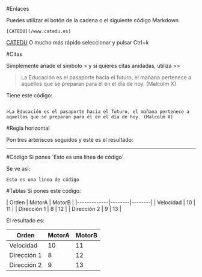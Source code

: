 #Enlaces

Puedes utilizar el botón de la cadena o el siguiente código Markdown
~~~
[CATEDU](/www.catedu.es)
~~~
[CATEDU](/www.catedu.es)
O mucho más rápido seleccionar y pulsar Ctrl+k

#Citas

Simplemente añade el símbolo > y si quieres citas anidadas, utiliza >>

>La Educación es el pasaporte hacia el futuro, el mañana pertenece a aquellos que se preparan para él en el día de hoy. (Malcolm X)

Tiene este código:

~~~

>La Educación es el pasaporte hacia el futuro, el mañana pertenece a aquellos que se preparan para él en el día de hoy. (Malcolm X)

~~~

#Regla horizontal

Pon tres arteriscos seguidos y este es el resultado:

***
#Código
Si pones \`Esto es una línea de código`

Se ve así:

`Esto es una línea de código`

#Tablas
Si pones este código:

\| Orden       | MotorA | MotorB |
\|-------------|--------|--------|
\| Velocidad   | 10     | 11     |
\| Dirección 1 | 8      | 12     |
\| Dirección 2 | 9      | 13     |

El resultado es:

| Orden       | MotorA | MotorB |
|-------------|--------|--------|
| Velocidad   | 10     | 11     |
| Dirección 1 | 8      | 12     |
| Dirección 2 | 9      | 13     |













